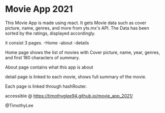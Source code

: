 # Movie App 2021

This Movie App is made using react. 
It gets Movie data such as cover picture, name, genres, and more from yts.mx's API. 
The Data has been sorted by the ratings, displayed accordingly. 

it consist 3 pages. 
  -Home 
  -about
  -details 

Home page shows the list of movies with 
Cover picture, name, year, genres, and first 180 characters of summary. 

About page contains what this app is about

detail page is linked to each movie, shows full summary of the movie. 

Each page is linked through hashRouter. 

accessible @ https://timothyglee94.github.io/movie_app_2021/

@TimothyLee
